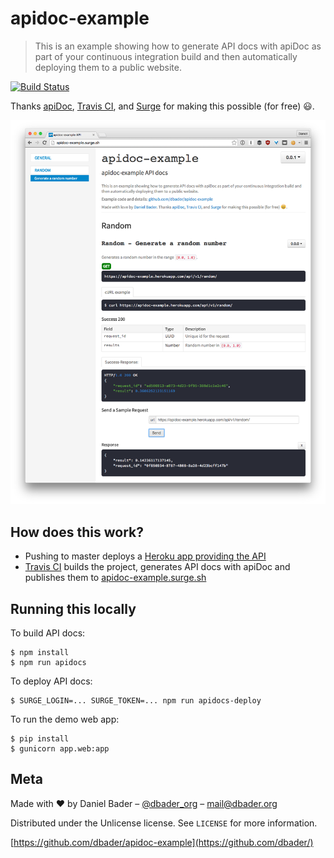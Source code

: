 # apidoc-example

> This is an example showing how to generate API docs with apiDoc as part
of your continuous integration build and then automatically deploying
them to a public website.

[![Build Status][travis-image]][travis-url]

Thanks [apiDoc](http://apidocjs.com/), [Travis CI](https://travis-ci.org/), and [Surge](https://surge.sh) for making this possible (for free) :smiley:.

![Example Screenshot](screenshot.png "")

## How does this work?

* Pushing to master deploys a [Heroku app providing the API](https://apidoc-example.herokuapp.com/api/v1/random/)
* [Travis CI]([travis-url]) builds the project, generates API docs with apiDoc and publishes them to [apidoc-example.surge.sh](http://apidoc-example.surge.sh/)

## Running this locally

To build API docs:

```
$ npm install
$ npm run apidocs
```

To deploy API docs:

```
$ SURGE_LOGIN=... SURGE_TOKEN=... npm run apidocs-deploy
```

To run the demo web app:

```
$ pip install
$ gunicorn app.web:app
```

## Meta

Made with :heart: by Daniel Bader – [@dbader_org](https://twitter.com/dbader_org) – mail@dbader.org

Distributed under the Unlicense license. See ``LICENSE`` for more information.

[https://github.com/dbader/apidoc-example](https://github.com/dbader/)

[travis-image]: https://img.shields.io/travis/dbader/apidoc-example/master.svg?style=flat-square
[travis-url]: https://travis-ci.org/dbader/apidoc-example
